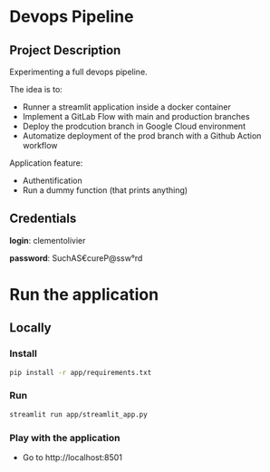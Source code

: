 # Devops Pipeline
## Project Description
Experimenting a full devops pipeline.

The idea is to:
- Runner a streamlit application inside a docker container
- Implement a GitLab Flow with main and production branches
- Deploy the prodcution branch in Google Cloud environment
- Automatize deployment of the prod branch with a Github Action workflow


Application feature:
- Authentification
- Run a dummy function (that prints anything)

## Credentials
**login**: clementolivier

**password**: SuchAS€cureP@ssw°rd


# Run the application
## Locally
### Install
```bash
pip install -r app/requirements.txt
```

### Run
```bash
streamlit run app/streamlit_app.py
```

### Play with the application
- Go to http://localhost:8501

